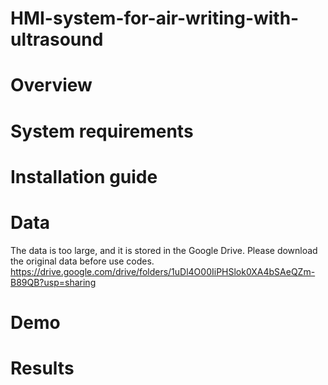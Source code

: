# HMI-system-for-air-writing-with-ultrasound

# Overview

# System requirements

# Installation guide

# Data
The data is too large, and it is stored in the Google Drive. Please download the original data before use codes.
https://drive.google.com/drive/folders/1uDl4O00IiPHSlok0XA4bSAeQZm-B89QB?usp=sharing

# Demo


# Results
